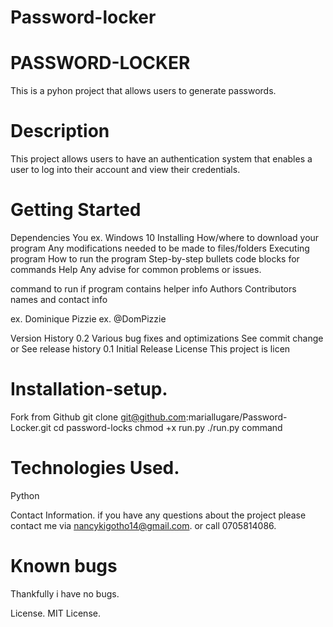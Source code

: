 # Password-locker
# PASSWORD-LOCKER
This is a pyhon project that allows users to generate passwords.

# Description
This project allows users to  have an authentication system that enables a user to log into their account and view their credentials.

# Getting Started
Dependencies
You 
ex. Windows 10
Installing
How/where to download your program
Any modifications needed to be made to files/folders
Executing program
How to run the program
Step-by-step bullets
code blocks for commands
Help
Any advise for common problems or issues.

command to run if program contains helper info
Authors
Contributors names and contact info

ex. Dominique Pizzie
ex. @DomPizzie

Version History
0.2
Various bug fixes and optimizations
See commit change or See release history
0.1
Initial Release
License
This project is licen

# Installation-setup.
Fork from Github
git clone git@github.com:mariallugare/Password-Locker.git
cd password-locks
chmod +x run.py
./run.py command
# Technologies Used.
Python

Contact Information.
if you have any questions about the project please contact me via nancykigotho14@gmail.com. or call 0705814086.

# Known bugs
Thankfully i have no bugs.

License.
MIT License.
